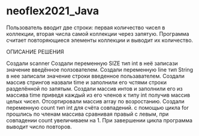 # neoflex2021_Java
Пользователь вводит две строки: первая количество чисел в коллекции, вторая числа самой коллекции через запятую.
Программа считает повторяющиеся элементы коллекции и выводит их количество.


ОПИСАНИЕ РЕШЕНИЯ


Создали scanner
Создали переменную SIZE тип int в неё записази значение введённое ползователем.
Создали переменную line тип String в нее записали значение строки введенное пользавателем.
Создали массив стрингов назвали time и заполнили его чстями строки разделённой по запятым.
Создали массив интов и заполнили его из массива time приведя каждый из его членов к типу int получив массив целых чисел.
Отсортировали массив array по возростанию.
Создали переменную count тип int для счёта совпадений.
с помощью цикла for прошлись по членам массива сравнивая правый с левым, при совпадении count увеличиваем на 1.
При завершении цикла программа выводит число повторов.
